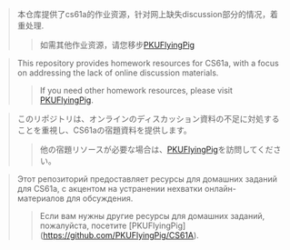 >本仓库提供了cs61a的作业资源，针对网上缺失discussion部分的情况，着重处理.
>>如需其他作业资源，请您移步[PKUFlyingPig](https://github.com/PKUFlyingPig/CS61A)

>This repository provides homework resources for CS61a, with a focus on addressing the lack of online discussion materials.
>> If you need other homework resources, please visit [PKUFlyingPig](https://github.com/PKUFlyingPig/CS61A).

>このリポジトリは、オンラインのディスカッション資料の不足に対処することを重視し、CS61aの宿題資料を提供します。
>>他の宿題リソースが必要な場合は、[PKUFlyingPig](https://github.com/PKUFlyingPig/CS61A)を訪問してください。


>Этот репозиторий предоставляет ресурсы для домашних заданий для CS61a, с акцентом на устранении нехватки онлайн-материалов для обсуждения.
>>Если вам нужны другие ресурсы для домашних заданий, пожалуйста, посетите [PKUFlyingPig] (https://github.com/PKUFlyingPig/CS61A).
